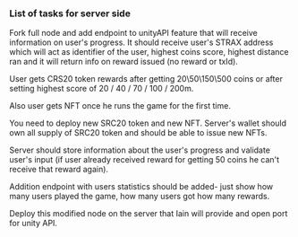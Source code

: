 ### List of tasks for server side

Fork full node and add endpoint to unityAPI feature that will receive information on user's progress. It should receive user's STRAX address which will act as identifier of the user, highest coins score, highest distance ran and it will return info on reward issued (no reward or txId). 

User gets CRS20 token rewards after getting 20\50\150\500 coins or after setting highest score of 20 / 40 / 70 / 100 / 200m.

Also user gets NFT once he runs the game for the first time. 



You need to deploy new SRC20 token and new NFT. Server's wallet should own all supply of SRC20 token and should be able to issue new NFTs. 



Server should store information about the user's progress and validate user's input (if user already received reward for getting 50 coins he can't receive that reward again). 



Addition endpoint with users statistics should be added- just show how many users played the game, how many users got how many rewards. 



Deploy this modified node on the server that Iain will provide and open port for unity API. 

